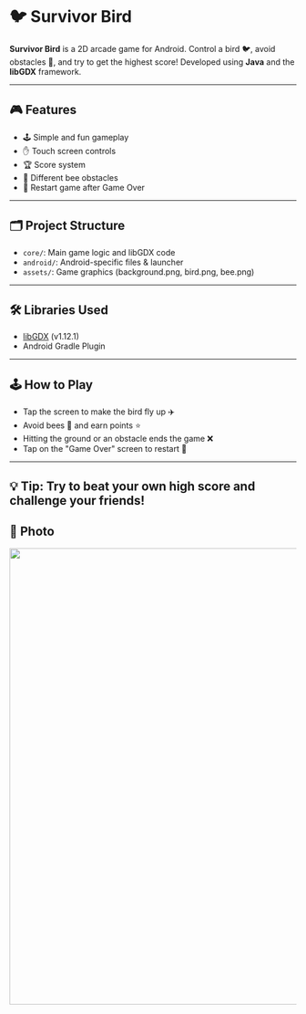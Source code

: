# 🐦 Survivor Bird

**Survivor Bird** is a 2D arcade game for Android. Control a bird 🐦, avoid obstacles 🐝, and try to get the highest score! Developed using **Java** and the **libGDX** framework.  

---

## 🎮 Features
- 🕹️ Simple and fun gameplay  
- ✋ Touch screen controls  
- 🏆 Score system  
- 🐝 Different bee obstacles  
- 🔄 Restart game after Game Over  

---

## 🗂️ Project Structure
- `core/`: Main game logic and libGDX code  
- `android/`: Android-specific files & launcher  
- `assets/`: Game graphics (background.png, bird.png, bee.png)  

---

## 🛠️ Libraries Used
- [libGDX](https://libgdx.com/) (v1.12.1)  
- Android Gradle Plugin  

---

## 🕹️ How to Play
- Tap the screen to make the bird fly up ✈️  
- Avoid bees 🐝 and earn points ⭐  
- Hitting the ground or an obstacle ends the game ❌  
- Tap on the "Game Over" screen to restart 🔄  

---

💡 **Tip:** Try to beat your own high score and challenge your friends!
---
## 📸 Photo

<img width="800" src="https://github.com/user-attachments/assets/37d74369-32fe-47e1-90bc-9d1b20157c7d" />
